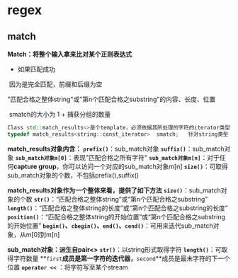 # regex

##  match

**Match：将整个输入拿来比对某个正则表达式**

- 如果匹配成功

​		因为是完全匹配，前缀和后缀为空

​		"匹配合格之整体string"或"第n个匹配合格之substring"的内容、长度、位置

​		smatch的大小为 1 + 捕获分组的数量	

```c++
Class std::match_results<>是个template，必须依据其所处理的字符的iterator类型而实例化。
typedef match_results<string::const_iterator>  smatch;   针对string类型
```

**match_results对象内含：**
		**`prefix()`**：sub_match对象
		**`suffix()`**：sub_match对象
		**`sub_match对象m[0]`**：表现"匹配合格之所有字符"
		**`sub_match对象m[n]`**：对于任何**capture group**，你可以访问一个对应的sub_match对象m[n]
		**`size()`**：可取得sub_match对象的个数，不包括prefix(),suffix()

**match_results对象作为一个整体来看，提供了如下方法**
		**`size()`**：sub_match对象的个数
		**`str()`**：“匹配合格之整体string”或“第n个匹配合格之substring”
		**`length()`**：“匹配合格之整体string的长度”或“第n个匹配合格之substring的长度”
		**`position()`**：“匹配合格之整体string的开始位置”或“第n个匹配合格之substring的开始位置”
		**`begin()`、`cbegin()`、`end()`、`cend()`**：可用来迭代sub_match对象，从m[0]到m[n]

**sub_match对象：派生自pair<>**
		**`str()`**：以string形式取得字符
		**`length()`**：可取得字符数量
		**`first`**成员是第一字符的迭代器，**`second`**成员是最末字符的下一个位置
		**`operator <<`** ：将字符写至某个stream


